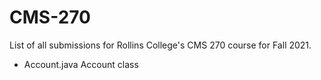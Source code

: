# CMS-270

List of all submissions for Rollins College's CMS 270 course for Fall 2021.

* Account.java Account class
